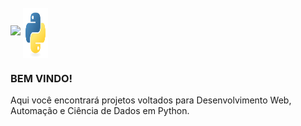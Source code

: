 <div style="display: inline_block"><br>
  <a href="https://github.com/GuiFernandess7" target="_blank"><img src="https://img.shields.io/badge/Python-14354C?style=for-the-badge&logo=python&logoColor=white"/></a>
  <img align="center" alt="Rafa-Python" height="80" width="40" src="https://raw.githubusercontent.com/devicons/devicon/master/icons/python/python-original.svg"/>
</div>

<h3>BEM VINDO!</h3> 
Aqui você encontrará projetos voltados para Desenvolvimento Web, Automação e Ciência de Dados em Python.
